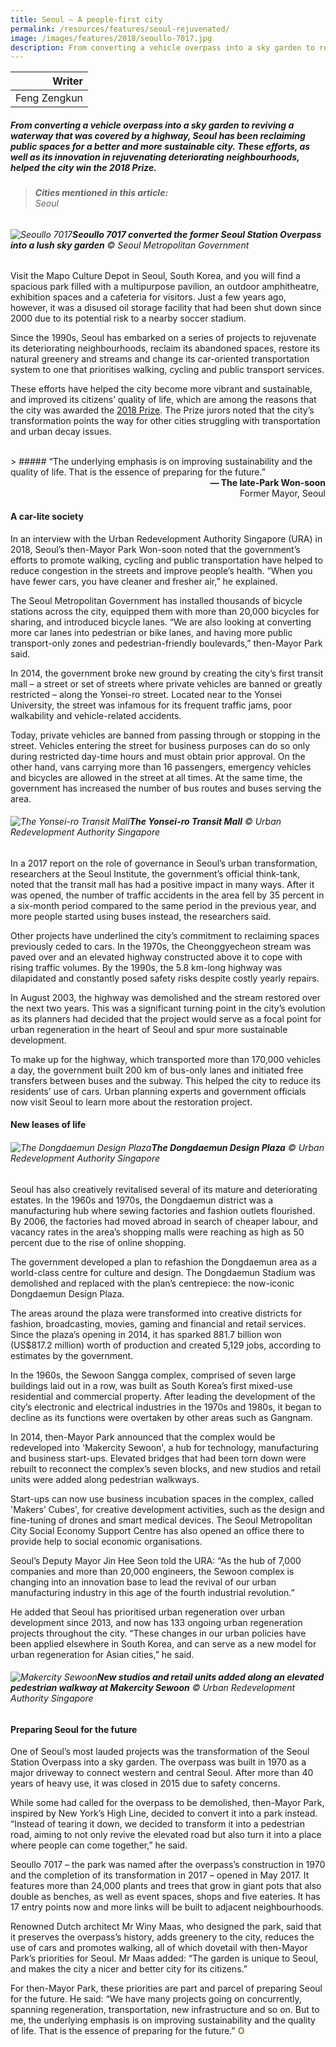 ```yaml
---
title: Seoul – A people-first city
permalink: /resources/features/seoul-rejuvenated/
image: /images/features/2018/seoullo-7017.jpg
description: From converting a vehicle overpass into a sky garden to reviving a waterway that was covered by a highway, Seoul has been reclaiming public spaces for a better and more sustainable city. These efforts, as well as its innovation in rejuvenating deteriorating neighbourhoods, helped the city win the 2018 Prize.  
---
```


| Writer |
|---:|
| Feng Zengkun |

##### From converting a vehicle overpass into a sky garden to reviving a waterway that was covered by a highway, Seoul has been reclaiming public spaces for a better and more sustainable city. These efforts, as well as its innovation in rejuvenating deteriorating neighbourhoods, helped the city win the 2018 Prize.

> ###### **Cities mentioned in this article:** <br> Seoul

###### ![Seoullo 7017](/images/features/2018/seoullo-7017.jpg/)**Seoullo 7017 converted the former Seoul Station Overpass into a lush sky garden** © Seoul Metropolitan Government

Visit the Mapo Culture Depot in Seoul, South Korea, and you will find a spacious park filled with a multipurpose pavilion, an outdoor amphitheatre, exhibition spaces and a cafeteria for visitors. Just a few years ago, however, it was a disused oil storage facility that had been shut down since 2000 due to its potential risk to a nearby soccer stadium.

Since the 1990s, Seoul has embarked on a series of projects to rejuvenate its deteriorating neighbourhoods, reclaim its abandoned spaces, restore its natural greenery and streams and change its car-oriented transportation system to one that prioritises walking, cycling and public transport services.

These efforts have helped the city become more vibrant and sustainable, and improved its citizens’ quality of life, which are among the reasons that the city was awarded the [2018 Prize](/seoul/). The Prize jurors noted that the city’s transformation points the way for other cities struggling with transportation and urban decay issues.

<br>
> ##### “The underlying emphasis is on improving sustainability and the quality of life. That is the essence of preparing for the future.”

<div align="right"><b>— The late-Park Won-soon</b><br> Former Mayor, Seoul</div>

#### **A car-lite society**

In an interview with the Urban Redevelopment Authority Singapore (URA) in 2018, Seoul’s then-Mayor Park Won-soon noted that the government’s efforts to promote walking, cycling and public transportation have helped to reduce congestion in the streets and improve people’s health. “When you have fewer cars, you have cleaner and fresher air,” he explained.

The Seoul Metropolitan Government has installed thousands of bicycle stations across the city, equipped them with more than 20,000 bicycles for sharing, and introduced bicycle lanes. “We are also looking at converting more car lanes into pedestrian or bike lanes, and having more public transport-only zones and pedestrian-friendly boulevards,” then-Mayor Park said.

In 2014, the government broke new ground by creating the city’s first transit mall – a street or set of streets where private vehicles are banned or greatly restricted – along the Yonsei-ro street. Located near to the Yonsei University, the street was infamous for its frequent traffic jams, poor walkability and vehicle-related accidents.

Today, private vehicles are banned from passing through or stopping in the street. Vehicles entering the street for business purposes can do so only during restricted day-time hours and must obtain prior approval. On the other hand, vans carrying more than 16 passengers, emergency vehicles and bicycles are allowed in the street at all times. At the same time, the government has increased the number of bus routes and buses serving the area.

###### ![The Yonsei-ro Transit Mall](/images/features/2018/yonsei-ro.jpg/)**The Yonsei-ro Transit Mall** © Urban Redevelopment Authority Singapore

In a 2017 report on the role of governance in Seoul’s urban transformation, researchers at the Seoul Institute, the government’s official think-tank, noted that the transit mall has had a positive impact in many ways. After it was opened, the number of traffic accidents in the area fell by 35 percent in a six-month period compared to the same period in the previous year, and more people started using buses instead, the researchers said.

Other projects have underlined the city’s commitment to reclaiming spaces previously ceded to cars. In the 1970s, the Cheonggyecheon stream was paved over and an elevated highway constructed above it to cope with rising traffic volumes. By the 1990s, the 5.8 km-long highway was dilapidated and constantly posed safety risks despite costly yearly repairs.

In August 2003, the highway was demolished and the stream restored over the next two years. This was a significant turning point in the city’s evolution as its planners had decided that the project would serve as a focal point for urban regeneration in the heart of Seoul and spur more sustainable development.

To make up for the highway, which transported more than 170,000 vehicles a day, the government built 200 km of bus-only lanes and initiated free transfers between buses and the subway. This helped the city to reduce its residents’ use of cars. Urban planning experts and government officials now visit Seoul to learn more about the restoration project.

#### **New leases of life**

###### ![The Dongdaemun Design Plaza](/images/features/2018/ddp.jpg/)**The Dongdaemun Design Plaza** © Urban Redevelopment Authority Singapore

Seoul has also creatively revitalised several of its mature and deteriorating estates. In the 1960s and 1970s, the Dongdaemun district was a manufacturing hub where sewing factories and fashion outlets flourished. By 2006, the factories had moved abroad in search of cheaper labour, and vacancy rates in the area’s shopping malls were reaching as high as 50 percent due to the rise of online shopping.

The government developed a plan to refashion the Dongdaemun area as a world-class centre for culture and design. The Dongdaemun Stadium was demolished and replaced with the plan’s centrepiece: the now-iconic Dongdaemun Design Plaza.

The areas around the plaza were transformed into creative districts for fashion, broadcasting, movies, gaming and financial and retail services. Since the plaza’s opening in 2014, it has sparked 881.7 billion won (US$817.2 million) worth of production and created 5,129 jobs, according to estimates by the government.

In the 1960s, the Sewoon Sangga complex, comprised of seven large buildings laid out in a row, was built as South Korea’s first mixed-use residential and commercial property. After leading the development of the city’s electronic and electrical industries in the 1970s and 1980s, it began to decline as its functions were overtaken by other areas such as Gangnam.

In 2014, then-Mayor Park announced that the complex would be redeveloped into 'Makercity Sewoon', a hub for technology, manufacturing and business start-ups. Elevated bridges that had been torn down were rebuilt to reconnect the complex’s seven blocks, and new studios and retail units were added along pedestrian walkways.

Start-ups can now use business incubation spaces in the complex, called 'Makers’ Cubes', for creative development activities, such as the design and fine-tuning of drones and smart medical devices. The Seoul Metropolitan City Social Economy Support Centre has also opened an office there to provide help to social economic organisations.

Seoul’s Deputy Mayor Jin Hee Seon told the URA: “As the hub of 7,000 companies and more than 20,000 engineers, the Sewoon complex is changing into an innovation base to lead the revival of our urban manufacturing industry in this age of the fourth industrial revolution.”

He added that Seoul has prioritised urban regeneration over urban development since 2013, and now has 133 ongoing urban regeneration projects throughout the city. “These changes in our urban policies have been applied elsewhere in South Korea, and can serve as a new model for urban regeneration for Asian cities,” he said.

###### ![Makercity Sewoon](/images/features/2018/sewoon-makercity.jpg/)**New studios and retail units added along an elevated pedestrian walkway at Makercity Sewoon** © Urban Redevelopment Authority Singapore

#### **Preparing Seoul for the future**

One of Seoul’s most lauded projects was the transformation of the Seoul Station Overpass into a sky garden. The overpass was built in 1970 as a major driveway to connect western and central Seoul. After more than 40 years of heavy use, it was closed in 2015 due to safety concerns.

While some had called for the overpass to be demolished, then-Mayor Park, inspired by New York’s High Line, decided to convert it into a park instead. “Instead of tearing it down, we decided to transform it into a pedestrian road, aiming to not only revive the elevated road but also turn it into a place where people can come together,” he said.

Seoullo 7017 – the park was named after the overpass’s construction in 1970 and the completion of its transformation in 2017 – opened in May 2017. It features more than 24,000 plants and trees that grow in giant pots that also double as benches, as well as event spaces, shops and five eateries. It has 17 entry points now and more links will be built to adjacent neighbourhoods.

Renowned Dutch architect Mr Winy Maas, who designed the park, said that it preserves the overpass’s history, adds greenery to the city, reduces the use of cars and promotes walking, all of which dovetail with then-Mayor Park’s priorities for Seoul. Mr Maas added: “The garden is unique to Seoul, and makes the city a nicer and better city for its citizens.”

For then-Mayor Park, these priorities are part and parcel of preparing Seoul for the future. He said: “We have many projects going on concurrently, spanning regeneration, transportation, new infrastructure and so on. But to me, the underlying emphasis is on improving sustainability and the quality of life. That is the essence of preparing for the future.” **<font color="#967942">O</font>**
